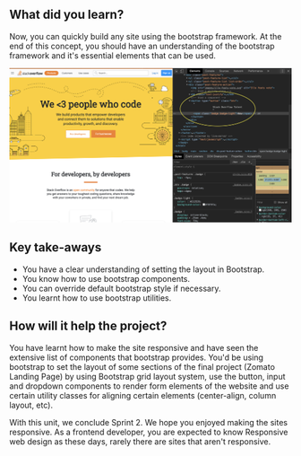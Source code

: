 ## What did you learn?

Now, you can quickly build any site using the bootstrap framework.
At the end of this concept, you should have an understanding of the bootstrap framework and it's essential elements that can be used.

![Final Image](../3_Bootstrap/component/component.png)

## Key take-aways

- You have a clear understanding of setting the layout in Bootstrap.
- You know how to use bootstrap components.
- You can override default bootstrap style if necessary.
- You learnt how to use bootstrap utilities.

## How will it help the project?

You have learnt how to make the site responsive and have seen the extensive list of components that bootstrap provides. You'd be using bootstrap to set the layout of some sections of the final project (Zomato Landing Page) by using Bootstrap grid layout system, use the button, input and dropdown components to render form elements of the website and use certain utility classes for aligning certain elements (center-align, column layout, etc).

With this unit, we conclude Sprint 2. We hope you enjoyed making the sites responsive. As a frontend developer, you are expected to know Responsive web design as these days, rarely there are sites that aren't responsive.

